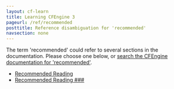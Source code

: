 ```yaml
---
layout: cf-learn
title: Learning CFEngine 3
pageurl: /ref/recommended
posttitle: Reference disambiguation for 'recommended'
navsection: none
---
```


The term 'recommended' could refer to several sections in the documentation. Please choose one below, or
[search the CFEngine documentation for 'recommended'](http://cfengine.com/docs/latest/search.html?q=recommended).

- [Recommended Reading](http://cfengine.com/docs/latest/guide-installation-and-configuration-general-installation-installation-enterprise-free.html#recommended-reading)
- [Recommended Reading \#\#\#](http://cfengine.com/docs/latest/guide-installation-and-configuration-general-installation-installation-enterprise-free-aws-rhel.html#recommended-reading-###)
